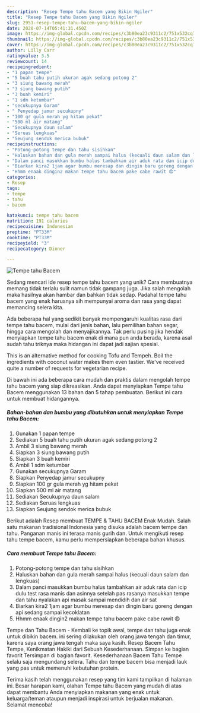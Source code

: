 ```yaml
---
description: "Resep Tempe tahu Bacem yang Bikin Ngiler"
title: "Resep Tempe tahu Bacem yang Bikin Ngiler"
slug: 2951-resep-tempe-tahu-bacem-yang-bikin-ngiler
date: 2020-07-14T05:41:31.450Z
image: https://img-global.cpcdn.com/recipes/c3b80ea23c9311c2/751x532cq70/tempe-tahu-bacem-foto-resep-utama.jpg
thumbnail: https://img-global.cpcdn.com/recipes/c3b80ea23c9311c2/751x532cq70/tempe-tahu-bacem-foto-resep-utama.jpg
cover: https://img-global.cpcdn.com/recipes/c3b80ea23c9311c2/751x532cq70/tempe-tahu-bacem-foto-resep-utama.jpg
author: Lilly Carr
ratingvalue: 3.5
reviewcount: 14
recipeingredient:
- "1 papan tempe"
- "5 buah tahu putih ukuran agak sedang potong 2"
- "3 siung bawang merah"
- "3 siung bawang putih"
- "3 buah kemiri"
- "1 sdm ketumbar"
- "secukupnya Garam"
- " Penyedap jamur secukupny"
- "100 gr gula merah yg hitam pekat"
- "500 ml air matang"
- "Secukupnya daun salam"
- "Seruas lengkuas"
- "Seujung sendok merica bubuk"
recipeinstructions:
- "Potong-potong tempe dan tahu sisihkan"
- "Haluskan bahan dan gula merah sampai halus (kecuali daun salam dan lengkuas)"
- "Dalam panci masukkan bumbu halus tambahkan air aduk rata dan icip dulu test rasa manis dan asinnya setelah pas rasanya masukkan tempe dan tahu nyalakan api masak sampai mendidih dan air sat"
- "Biarkan kira2 1jam agar bumbu meresap dan dingin baru goreng dengan api sedang sampai kecoklatan"
- "Hhmm enaak dingin2 makan tempe tahu bacem pake cabe rawit 😍"
categories:
- Resep
tags:
- tempe
- tahu
- bacem

katakunci: tempe tahu bacem 
nutrition: 191 calories
recipecuisine: Indonesian
preptime: "PT33M"
cooktime: "PT33M"
recipeyield: "3"
recipecategory: Dinner

---
```



![Tempe tahu Bacem](https://img-global.cpcdn.com/recipes/c3b80ea23c9311c2/751x532cq70/tempe-tahu-bacem-foto-resep-utama.jpg)

Sedang mencari ide resep tempe tahu bacem yang unik? Cara membuatnya memang tidak terlalu sulit namun tidak gampang juga. Jika salah mengolah maka hasilnya akan hambar dan bahkan tidak sedap. Padahal tempe tahu bacem yang enak harusnya sih mempunyai aroma dan rasa yang dapat memancing selera kita.

Ada beberapa hal yang sedikit banyak mempengaruhi kualitas rasa dari tempe tahu bacem, mulai dari jenis bahan, lalu pemilihan bahan segar, hingga cara mengolah dan menyajikannya. Tak perlu pusing jika hendak menyiapkan tempe tahu bacem enak di mana pun anda berada, karena asal sudah tahu triknya maka hidangan ini dapat jadi sajian spesial.

This is an alternative method for cooking Tofu and Tempeh. Boil the ingredients with coconut water makes them even tastier. We&#39;ve received quite a number of requests for vegetarian recipe.


Di bawah ini ada beberapa cara mudah dan praktis dalam mengolah tempe tahu bacem yang siap dikreasikan. Anda dapat menyiapkan Tempe tahu Bacem menggunakan 13 bahan dan 5 tahap pembuatan. Berikut ini cara untuk membuat hidangannya.

<!--inarticleads1-->

##### Bahan-bahan dan bumbu yang dibutuhkan untuk menyiapkan Tempe tahu Bacem:

1. Gunakan 1 papan tempe
1. Sediakan 5 buah tahu putih ukuran agak sedang potong 2
1. Ambil 3 siung bawang merah
1. Siapkan 3 siung bawang putih
1. Siapkan 3 buah kemiri
1. Ambil 1 sdm ketumbar
1. Gunakan secukupnya Garam
1. Siapkan  Penyedap jamur secukupny
1. Siapkan 100 gr gula merah yg hitam pekat
1. Siapkan 500 ml air matang
1. Sediakan Secukupnya daun salam
1. Sediakan Seruas lengkuas
1. Siapkan Seujung sendok merica bubuk


Berikut adalah Resep membuat TEMPE &amp; TAHU BACEM Enak Mudah. Salah satu makanan tradisional Indonesia yang disuka adalah bacem tempe dan tahu. Panganan manis ini terasa manis gurih dan. Untuk mengikuti resep tahu tempe bacem, kamu perlu mempersiapkan beberapa bahan khusus. 

<!--inarticleads2-->

##### Cara membuat Tempe tahu Bacem:

1. Potong-potong tempe dan tahu sisihkan
1. Haluskan bahan dan gula merah sampai halus (kecuali daun salam dan lengkuas)
1. Dalam panci masukkan bumbu halus tambahkan air aduk rata dan icip dulu test rasa manis dan asinnya setelah pas rasanya masukkan tempe dan tahu nyalakan api masak sampai mendidih dan air sat
1. Biarkan kira2 1jam agar bumbu meresap dan dingin baru goreng dengan api sedang sampai kecoklatan
1. Hhmm enaak dingin2 makan tempe tahu bacem pake cabe rawit 😍


Tempe dan Tahu Bacem - Kembali ke topik awal, tempe dan tahu juga enak untuk dibikin bacem. ini sering dilakukan oleh orang jawa tengah dan timur, karena saya orang jawa tengah maka saya kasih. Resep Bacem Tahu Tempe, Kenikmatan Hakiki dari Sebuah Kesederhanaan. Simpan ke bagian favorit Tersimpan di bagian favorit. Kesederhanaan Bacem Tahu Tempe selalu saja mengundang selera. Tahu dan tempe bacem bisa menjadi lauk yang pas untuk memenuhi kebutuhan protein. 

Terima kasih telah menggunakan resep yang tim kami tampilkan di halaman ini. Besar harapan kami, olahan Tempe tahu Bacem yang mudah di atas dapat membantu Anda menyiapkan makanan yang enak untuk keluarga/teman ataupun menjadi inspirasi untuk berjualan makanan. Selamat mencoba!

